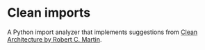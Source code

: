 # Clean imports

A Python import analyzer that implements suggestions from
[Clean Architecture by Robert C. Martin](https://app.thestorygraph.com/books/dec4c355-a5fa-4cb7-8eaa-bd8231e13108).
